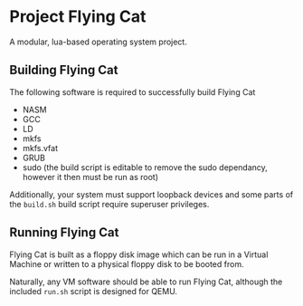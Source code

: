 Project Flying Cat
==================

A modular, lua-based operating system project.

## Building Flying Cat
The following software is required to successfully build Flying Cat

* NASM
* GCC
* LD
* mkfs
* mkfs.vfat
* GRUB
* sudo (the build script is editable to remove the sudo dependancy, however it then must be run as root)

Additionally, your system must support loopback devices and some parts of the `build.sh` build script require superuser privileges.

## Running Flying Cat
Flying Cat is built as a floppy disk image which can be run in a Virtual Machine or written to a physical floppy disk to be booted from.

Naturally, any VM software should be able to run Flying Cat, although the included `run.sh` script is designed for QEMU.

